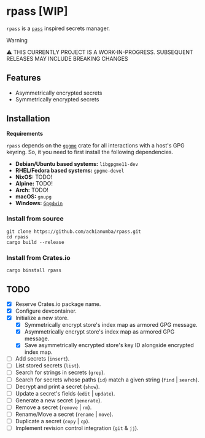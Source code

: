 # rpass [WIP]

`rpass` is a [`pass`](https://www.passwordstore.org/) inspired secrets manager.

> [!WARNING]
> ⚠️ THIS CURRENTLY PROJECT IS A WORK-IN-PROGRESS. SUBSEQUENT RELEASES MAY INCLUDE BREAKING CHANGES

## Features

- Asymmetrically encrypted secrets
- Symmetrically encrypted secrets


<!-- markdownlint-disable first-line-h1 -->
## Installation

<!-- markdownlint-disable-next-line no-trailing-spaces -->
**Requirements** 

`rpass` depends on the [`gpgme`](https://crates.io/crates/gpgme) crate for
all interactions with a host's GPG keyring. So, it you need to first install
the following dependencies.

- **Debian/Ubuntu based systems:** `libgpgme11-dev`
- **RHEL/Fedora based systems:** `gpgme-devel`
- **NixOS:** TODO!
- **Alpine:** TODO!
- **Arch:** TODO!
- **macOS:** `gnupg`
- **Windows:** [`Gpg4win`](https://www.gpg4win.org)

### Install from source

```shell
git clone https://github.com/achianumba/rpass.git
cd rpass
cargo build --release
```

### Install from Crates.io

```shell
cargo binstall rpass
```


<!-- markdownlint-disable first-line-h1 -->

## TODO

- [x] Reserve Crates.io package name.
- [x] Configure devcontainer.
- [x] Initialize a new store.
  - [x] Symmetrically encrypt store's index map as armored GPG message.
  - [x] Asymmetrically encrypt store's index map as armored GPG message.
  - [x] Save asymmetrically encrypted store's key ID alongside encrypted index map.
- [ ] Add secrets (`insert`).
- [ ] List stored secrets (`list`).
- [ ] Search for strings in secrets (`grep`).
- [ ] Search for secrets whose paths (`id`) match a given string (`find` | `search`).
- [ ] Decrypt and print a secret (`show`).
- [ ] Update a secret's fields (`edit` | `update`).
- [ ] Generate a new secret (`generate`).
- [ ] Remove a secret (`remove` | `rm`).
- [ ] Rename/Move a secret (`rename` | `move`).
- [ ] Duplicate a secret (`copy` | `cp`).
- [ ] Implement revision control integration (`git` & `jj`).